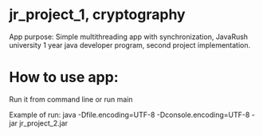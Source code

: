 # jr_project_1, cryptography
App purpose:
Simple multithreading app with synchronization, 
JavaRush university 1 year java developer program,
second project implementation.

# How to use app:
Run it from command line or run main

Example of run:
java -Dfile.encoding=UTF-8 -Dconsole.encoding=UTF-8 -jar  jr_project_2.jar